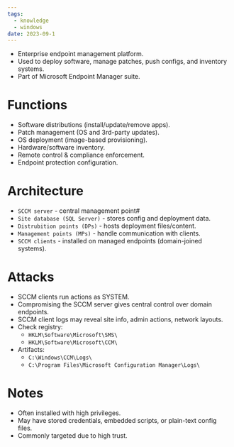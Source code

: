 ```yaml
---
tags:
  - knowledge
  - windows
date: 2023-09-1
---
```

- Enterprise endpoint management platform.
- Used to deploy software, manage patches, push configs, and inventory systems.
- Part of Microsoft Endpoint Manager suite.
# Functions

- Software distributions (install/update/remove apps).
- Patch management (OS and 3rd-party updates).
- OS deployment (image-based provisioning).
- Hardware/software inventory.
- Remote control & compliance enforcement.
- Endpoint protection configuration.
# Architecture

- `SCCM server` - central management point#
- `Site database (SQL Server)` - stores config and deployment data.
- `Distrubition points (DPs)` - hosts deployment files/content.
- `Management points (MPs)` - handle communication with clients.
- `SCCM clients` - installed on managed endpoints (domain-joined systems).
# Attacks

- SCCM clients run actions as SYSTEM.
- Compromising the SCCM server gives central control over domain endpoints.
- SCCM client logs may reveal site info, admin actions, network layouts.
- Check registry:
	- `HKLM\Software\Microsoft\SMS\`
	- `HKLM\Software\Microsoft\CCM\`
- Artifacts:
	- `C:\Windows\CCM\Logs\`
	- `C:\Program Files\Microsoft Configuration Manager\Logs\`
# Notes

- Often installed with high privileges.
- May have stored credentials, embedded scripts, or plain-text config files.
- Commonly targeted due to high trust.

